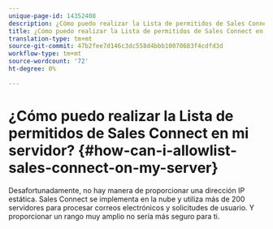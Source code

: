 ```yaml
---
unique-page-id: 14352408
description: ¿Cómo puedo realizar la Lista de permitidos de Sales Connect en mi servidor? - Documentos de marketing - Documentación del producto
title: ¿Cómo puedo realizar la Lista de permitidos de Sales Connect en mi servidor?
translation-type: tm+mt
source-git-commit: 47b2fee7d146c3dc558d4bbb10070683f4cdfd3d
workflow-type: tm+mt
source-wordcount: '72'
ht-degree: 0%

---
```



# ¿Cómo puedo realizar la Lista de permitidos de Sales Connect en mi servidor? {#how-can-i-allowlist-sales-connect-on-my-server}

Desafortunadamente, no hay manera de proporcionar una dirección IP estática. Sales Connect se implementa en la nube y utiliza más de 200 servidores para procesar correos electrónicos y solicitudes de usuario. Y proporcionar un rango muy amplio no sería más seguro para ti.

